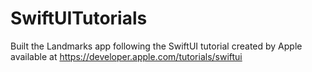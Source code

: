 # SwiftUITutorials
Built the Landmarks app following the SwiftUI tutorial created by Apple available at https://developer.apple.com/tutorials/swiftui
